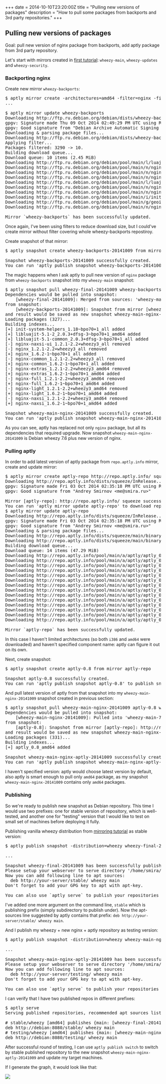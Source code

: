 +++
date = 2014-10-10T23:20:00Z
title = "Pulling new versions of packages"
description = "How to pull some packages from backports and 3rd party repositories."
+++

Pulling new versions of packages
--------------------------------

<p class="lead">Goal: pull new version of nginx package from backports, add aptly
package from 3rd party repository.</p>


Let's start with mirrors created in [first tutorial](/tutorial/mirror/): `wheezy-main`,
`wheezy-updates` and `wheezy-security`.

### Backporting nginx

Create new mirror `wheezy-backports`:

<pre class="code">
$ aptly mirror create -architectures=amd64 -filter=nginx -filter-with-deps wheezy-backports http://ftp.ru.debian.org/debian/ wheezy-backports main
...

$ aptly mirror update wheezy-backports
Downloading http://ftp.ru.debian.org/debian/dists/wheezy-backports/InRelease...
gpgv: Signature made Thu 09 Oct 2014 02:49:29 PM UTC using RSA key ID 46925553
gpgv: Good signature from "Debian Archive Automatic Signing Key (7.0/wheezy) &lt;ftpmaster@debian.org&gt;"
Downloading &amp; parsing package files...
Downloading http://ftp.ru.debian.org/debian/dists/wheezy-backports/main/binary-amd64/Packages.bz2...
Applying filter...
Packages filtered: 3290 -> 10.
Building download queue...
Download queue: 10 items (2.45 MiB)
Downloading http://ftp.ru.debian.org/debian/pool/main/l/luajit/libluajit-5.1-2_2.0.3+dfsg-3~bpo70+1_amd64.deb...
Downloading http://ftp.ru.debian.org/debian/pool/main/n/nginx/nginx-full_1.6.2-1~bpo70+1_amd64.deb...
Downloading http://ftp.ru.debian.org/debian/pool/main/n/nginx/nginx-extras_1.6.2-1~bpo70+1_amd64.deb...
Downloading http://ftp.ru.debian.org/debian/pool/main/n/nginx/nginx-common_1.6.2-1~bpo70+1_all.deb...
Downloading http://ftp.ru.debian.org/debian/pool/main/l/luajit/libluajit-5.1-common_2.0.3+dfsg-3~bpo70+1_all.deb...
Downloading http://ftp.ru.debian.org/debian/pool/main/n/nginx/nginx-naxsi_1.6.2-1~bpo70+1_amd64.deb...
Downloading http://ftp.ru.debian.org/debian/pool/main/n/nginx/nginx-light_1.6.2-1~bpo70+1_amd64.deb...
Downloading http://ftp.ru.debian.org/debian/pool/main/i/init-system-helpers/init-system-helpers_1.18~bpo70+1_all.deb...
Downloading http://ftp.ru.debian.org/debian/pool/main/g/geoip/libgeoip1_1.5.0-3~bpo70+1_amd64.deb...
Downloading http://ftp.ru.debian.org/debian/pool/main/n/nginx/nginx_1.6.2-1~bpo70+1_all.deb...

Mirror `wheezy-backports` has been successfully updated.
</pre>

Once again, I've been using filters to reduce download size, but I could've create mirror without filter
covering whole wheezy-backports repostiroy.

Create snapshot of that mirror:

<pre class="code">
$ aptly snapshot create wheezy-backports-20141009 from mirror wheezy-backports

Snapshot wheezy-backports-20141009 successfully created.
You can run 'aptly publish snapshot wheezy-backports-20141009' to publish snapshot as Debian repository.
</pre>

The magic happens when I ask aptly to pull new version of `nginx` package from `wheezy-backports` snapshot
into my `wheezy-main` snapshot:

<pre class="code">
$ aptly snapshot pull wheezy-final-20141009 wheezy-backports-20141009 wheezy-main-nginx-20141009 nginx
Dependencies would be pulled into snapshot:
    [wheezy-final-20141009]: Merged from sources: 'wheezy-main-7.6', 'wheezy-updates-20141009', 'wheezy-security-20141009'
from snapshot:
    [wheezy-backports-20141009]: Snapshot from mirror [wheezy-backports]: http://ftp.ru.debian.org/debian/ wheezy-backports
and result would be saved as new snapshot wheezy-main-nginx-20141009.
Loading packages (327)...
Building indexes...
[+] init-system-helpers_1.18~bpo70+1_all added
[+] libluajit-5.1-2_2.0.3+dfsg-3~bpo70+1_amd64 added
[+] libluajit-5.1-common_2.0.3+dfsg-3~bpo70+1_all added
[-] nginx-naxsi-ui_1.2.1-2.2+wheezy3_all removed
[-] nginx_1.2.1-2.2+wheezy3_all removed
[+] nginx_1.6.2-1~bpo70+1_all added
[-] nginx-common_1.2.1-2.2+wheezy3_all removed
[+] nginx-common_1.6.2-1~bpo70+1_all added
[-] nginx-extras_1.2.1-2.2+wheezy3_amd64 removed
[+] nginx-extras_1.6.2-1~bpo70+1_amd64 added
[-] nginx-full_1.2.1-2.2+wheezy3_amd64 removed
[+] nginx-full_1.6.2-1~bpo70+1_amd64 added
[-] nginx-light_1.2.1-2.2+wheezy3_amd64 removed
[+] nginx-light_1.6.2-1~bpo70+1_amd64 added
[-] nginx-naxsi_1.2.1-2.2+wheezy3_amd64 removed
[+] nginx-naxsi_1.6.2-1~bpo70+1_amd64 added

Snapshot wheezy-main-nginx-20141009 successfully created.
You can run 'aptly publish snapshot wheezy-main-nginx-20141009' to publish snapshot as Debian repository.
</pre>

As you can see, aptly has replaced not only `nginx` package, but all its dependencies that required upgrade.
Now snapshot `wheezy-main-nginx-20141009` is Debian wheezy 7.6 plus new version of nginx.

### Pulling aptly

In order to add latest version of aptly package from `repo.aptly.info` mirror, create
and update mirror:

<pre class="code">
$ aptly mirror create aptly-repo http://repo.aptly.info/ squeeze
Downloading http://repo.aptly.info/dists/squeeze/InRelease...
gpgv: Signature made Fri 03 Oct 2014 02:35:18 PM UTC using RSA key ID 2A194991
gpgv: Good signature from "Andrey Smirnov &lt;me@smira.ru&gt;"

Mirror [aptly-repo]: http://repo.aptly.info/ squeeze successfully added.
You can run 'aptly mirror update aptly-repo' to download repository contents.
$ aptly mirror update aptly-repo
Downloading http://repo.aptly.info/dists/squeeze/InRelease...
gpgv: Signature made Fri 03 Oct 2014 02:35:18 PM UTC using RSA key ID 2A194991
gpgv: Good signature from "Andrey Smirnov &lt;me@smira.ru&gt;"
Downloading &amp; parsing package files...
Downloading http://repo.aptly.info/dists/squeeze/main/binary-amd64/Packages.bz2...
Downloading http://repo.aptly.info/dists/squeeze/main/binary-i386/Packages.bz2...
Building download queue...
Download queue: 14 items (47.29 MiB)
Downloading http://repo.aptly.info/pool/main/a/aptly/aptly_0.5_amd64.deb...
Downloading http://repo.aptly.info/pool/main/a/aptly/aptly_0.5_i386.deb...
Downloading http://repo.aptly.info/pool/main/a/aptly/aptly_0.6_amd64.deb...
Downloading http://repo.aptly.info/pool/main/a/aptly/aptly_0.6_i386.deb...
Downloading http://repo.aptly.info/pool/main/a/aptly/aptly_0.7.1_amd64.deb...
Downloading http://repo.aptly.info/pool/main/a/aptly/aptly_0.7.1_i386.deb...
Downloading http://repo.aptly.info/pool/main/a/aptly/aptly_0.7_amd64.deb...
Downloading http://repo.aptly.info/pool/main/a/aptly/aptly_0.7_i386.deb...
Downloading http://repo.aptly.info/pool/main/a/aptly/aptly_0.4.1_amd64.deb...
Downloading http://repo.aptly.info/pool/main/a/aptly/aptly_0.4.1_i386.deb...
Downloading http://repo.aptly.info/pool/main/a/aptly/aptly_0.8_amd64.deb...
Downloading http://repo.aptly.info/pool/main/a/aptly/aptly_0.8_i386.deb...
Downloading http://repo.aptly.info/pool/main/a/aptly/aptly_0.5.1_amd64.deb...
Downloading http://repo.aptly.info/pool/main/a/aptly/aptly_0.5.1_i386.deb...

Mirror `aptly-repo` has been successfully updated.
</pre>

In this case I haven't limited architectures (so both `i386` and `amd64` were downloaded) and haven't specified
component name: aptly can figure it out on its own.

Next, create snapshot:

<pre class="code">
$ aptly snapshot create aptly-0.8 from mirror aptly-repo

Snapshot aptly-0.8 successfully created.
You can run 'aptly publish snapshot aptly-0.8' to publish snapshot as Debian repository.
</pre>

And pull latest version of aptly from that snapshot into my `wheezy-main-nginx-20141009` snapshot created
in previous section:

<pre class="code">
$ aptly snapshot pull wheezy-main-nginx-20141009 aptly-0.8 wheezy-main-nginx-aptly-20141009 aptly
Dependencies would be pulled into snapshot:
    [wheezy-main-nginx-20141009]: Pulled into 'wheezy-main-7.6' with 'wheezy-backports-20141009' as source, pull request was: 'nginx'
from snapshot:
    [aptly-0.8]: Snapshot from mirror [aptly-repo]: http://repo.aptly.info/ squeeze
and result would be saved as new snapshot wheezy-main-nginx-aptly-20141009.
Loading packages (331)...
Building indexes...
[+] aptly_0.8_amd64 added

Snapshot wheezy-main-nginx-aptly-20141009 successfully created.
You can run 'aptly publish snapshot wheezy-main-nginx-aptly-20141009' to publish snapshot as Debian repository.
</pre>

I haven't specified version: aptly would choose latest version by default, also aptly is smart enough
to pull only `amd64` package, as my snapshot `wheezy-main-nginx-20141009` contains only `amd64` packages.

### Publishing

So we're ready to publish new snapshot as Debian repository. This time I would use two prefixes: one for stable
version of repository, which is well-tested, and another one for "testing" version that I would like to test
on small set of machines before deploying it fully.

Publishing vanilla wheezy distribution from [mirroring tutorial](/tutorial/mirror/) as stable version:

<pre class="code">
$ aptly publish snapshot -distribution=wheezy wheezy-final-20141009 stable

...

Snapshot wheezy-final-20141009 has been successfully published.
Please setup your webserver to serve directory '/home/smira/.aptly/public' with autoindexing.
Now you can add following line to apt sources:
  deb http://your-server/stable/ wheezy main
Don't forget to add your GPG key to apt with apt-key.

You can also use `aptly serve` to publish your repositories over HTTP quickly.
</pre>

I've added one more argument on the command line, `stable` which is publishing prefix (simply
subdirectory to publish under). Now the apt-sources line suggested by aptly contains
that prefix: `deb http://your-server/stable/ wheezy main`.

And I publish my wheezy + new nginx + aptly repository as testing version:

<pre class="code">
$ aptly publish snapshot -distribution=wheezy wheezy-main-nginx-aptly-20141009 testing

...

Snapshot wheezy-main-nginx-aptly-20141009 has been successfully published.
Please setup your webserver to serve directory '/home/smira/.aptly/public' with autoindexing.
Now you can add following line to apt sources:
  deb http://your-server/testing/ wheezy main
Don't forget to add your GPG key to apt with apt-key.

You can also use `aptly serve` to publish your repositories over HTTP quickly.
</pre>

I can verify that I have two published repos in different prefixes:

<pre class="code">
$ aptly serve
Serving published repositories, recommended apt sources list:

# stable/wheezy [amd64] publishes {main: [wheezy-final-20141009]: Merged from sources: 'wheezy-main-7.6', 'wheezy-updates-20141009', 'wheezy-security-20141009'}
deb http://debian:8080/stable/ wheezy main
# testing/wheezy [amd64] publishes {main: [wheezy-main-nginx-aptly-20141009]: Pulled into 'wheezy-main-nginx-20141009' with 'aptly-0.8' as source, pull request was: 'aptly'}
deb http://debian:8080/testing/ wheezy main
</pre>

After successful round of testing, I can use `aptly publish switch` to switch by stable published repository
to the new snapshot `wheezy-main-nginx-aptly-20141009` and update my target machines.

If I generate the graph, it would look like that:

<img class="img-responsive" src="/img/aptly-graph3.png">
